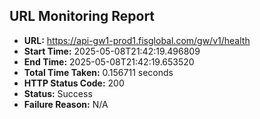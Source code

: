 ## URL Monitoring Report

- **URL:** https://api-gw1-prod1.fisglobal.com/gw/v1/health
- **Start Time:** 2025-05-08T21:42:19.496809
- **End Time:** 2025-05-08T21:42:19.653520
- **Total Time Taken:** 0.156711 seconds
- **HTTP Status Code:** 200
- **Status:** Success
- **Failure Reason:** N/A
